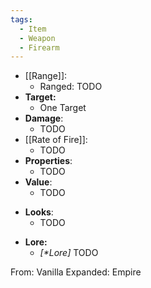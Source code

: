```yaml
---
tags:
  - Item
  - Weapon
  - Firearm
---
```

- [[Range]]:
	- Ranged: TODO
- **Target:**
	- One Target
- **Damage**:
	- TODO
- [[Rate of Fire]]:
	- TODO
- **Properties**:
	- TODO
- **Value**:
	- TODO
* **Looks**:
	* TODO
- **Lore:**
	- *\[\*Lore]* TODO

From: Vanilla Expanded: Empire